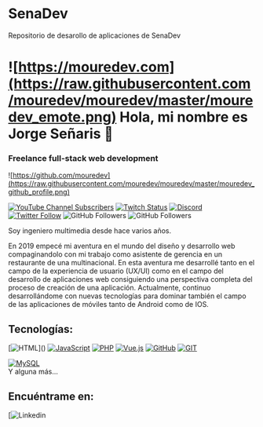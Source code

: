 # SenaDev
Repositorio de desarollo de aplicaciones de SenaDev

# ![https://mouredev.com](https://raw.githubusercontent.com/mouredev/mouredev/master/mouredev_emote.png) Hola, mi nombre es Jorge Señaris 👋
### Freelance full-stack web development

![https://github.com/mouredev](https://raw.githubusercontent.com/mouredev/mouredev/master/mouredev_github_profile.png)

[![YouTube Channel Subscribers](https://img.shields.io/youtube/channel/subscribers/UCxPD7bsocoAMq8Dj18kmGyQ?style=social)](https://youtube.com/mouredevapps?sub_confirmation=1)
[![Twitch Status](https://img.shields.io/twitch/status/mouredev?style=social)](https://twitch.com/mouredev)
[![Discord](https://img.shields.io/discord/729672926432985098?style=social&label=Discord&logo=discord)](https://mouredev.com/discord)
[![Twitter Follow](https://img.shields.io/twitter/follow/mouredev?style=social)](https://twitter.com/mouredev)
![GitHub Followers](https://img.shields.io/github/followers/mouredev?style=social)
![GitHub Followers](https://img.shields.io/github/stars/mouredev?style=social)

Soy ingeniero multimedia desde hace varios años.

En 2019 empecé mi aventura en el mundo del diseño y desarrollo web compaginandolo con mi trabajo como asistente de gerencia en un restaurante de una multinacional. En esta aventura me desarrollé tanto en el campo de la experiencia de usuario (UX/UI) como en el campo del desarrollo de aplicaciones web consiguiendo una perspectiva completa del proceso de creación de una aplicación. Actualmente, continuo desarrollándome con nuevas tecnologías para dominar también el campo de las aplicaciones de móviles tanto de Android como de IOS.  


## Tecnologías:

[![HTML]([https://img.shields.io/badge/Python-yellow?style=for-the-badge&logo=python&logoColor=white&labelColor=101010](https://img.shields.io/badge/HTML5-E34F26?style=for-the-badge&logo=html5&logoColor=white))]()
[![JavaScript](https://img.shields.io/badge/JavaScript-F7DF1E?style=for-the-badge&logo=javascript&logoColor=white&labelColor=101010)]()
[![PHP](https://img.shields.io/badge/JavaScript-F7DF1E?style=for-the-badge&logo=javascript&logoColor=white&labelColor=101010)]()
[![Vue.js](https://img.shields.io/badge/Vue.js-35495E?style=for-the-badge&logo=vuedotjs&logoColor=4FC08D)]()
[![GitHub](https://img.shields.io/badge/GitHub-100000?style=for-the-badge&logo=github&logoColor=white)]()
[![GIT](https://img.shields.io/badge/GIT-E44C30?style=for-the-badge&logo=git&logoColor=white)]()
</br>

[![MySQL](https://img.shields.io/badge/MySQL-4479A1?style=for-the-badge&logo=mysql&logoColor=white&labelColor=101010)]()
</br>
Y alguna más...

## Encuéntrame en:

[![Linkedin](	https://img.shields.io/badge/LinkedIn-0077B5?style=for-the-badge&logo=linkedin&logoColor=white)


